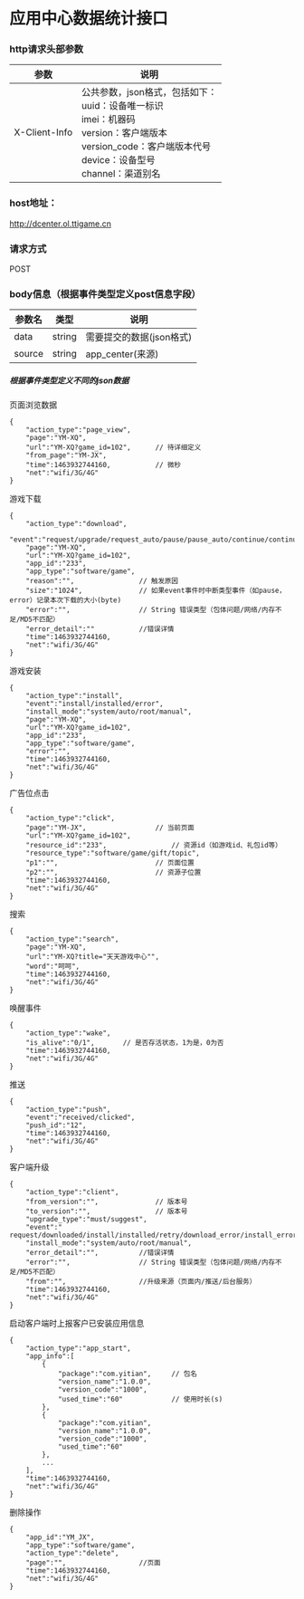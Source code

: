 # 应用中心数据统计接口

### http请求头部参数
|参数|说明|
|----|---------------|
|X-Client-Info|公共参数，json格式，包括如下：<br>uuid：设备唯一标识<br>imei：机器码<br>version：客户端版本<br>version_code：客户端版本代号<br>device：设备型号<br>channel：渠道别名|

### host地址：
http://dcenter.ol.ttigame.cn

### 请求方式
POST

### body信息（根据事件类型定义post信息字段）
|参数名|类型|说明|
|---|---|---|
|data|string|需要提交的数据(json格式)|
|source|string|app_center(来源)|

##### 根据事件类型定义不同的json数据
页面浏览数据

```
{
	"action_type":"page_view",
	"page":"YM-XQ",
	"url":"YM-XQ?game_id=102",		// 待详细定义
	"from_page":"YM-JX",
	"time":1463932744160,			// 微秒
	"net":"wifi/3G/4G"
}
```

游戏下载

```
{
	"action_type":"download",
	"event":"request/upgrade/request_auto/pause/pause_auto/continue/continue_auto/downloaded/delete/error",
	"page":"YM-XQ",
	"url":"YM-XQ?game_id=102",
	"app_id":"233",
	"app_type":"software/game",
	"reason":"",				// 触发原因
	"size":"1024",				// 如果event事件时中断类型事件（如pause，error）记录本次下载的大小(byte)
	"error":"", 				// String 错误类型（包体问题/网络/内存不足/MD5不匹配）
	"error_detail":""			//错误详情
	"time":1463932744160,
	"net":"wifi/3G/4G"
}
```

游戏安装

```
{
	"action_type":"install",
	"event":"install/installed/error",
	"install_mode":"system/auto/root/manual",
	"page":"YM-XQ",
	"url":"YM-XQ?game_id=102",
	"app_id":"233",
	"app_type":"software/game",
	"error":"",
	"time":1463932744160,
	"net":"wifi/3G/4G"
}
```

广告位点击

```
{
	"action_type":"click",
	"page":"YM-JX",					// 当前页面
	"url":"YM-XQ?game_id=102",
	"resource_id":"233",				// 资源id（如游戏id、礼包id等）
	"resource_type":"software/game/gift/topic",
	"p1":"",						// 页面位置
	"p2":"",						// 资源子位置
	"time":1463932744160,
	"net":"wifi/3G/4G"
}
```

搜索

```
{
	"action_type":"search",
	"page":"YM-XQ",
	"url":"YM-XQ?title="天天游戏中心"",
	"word":"呵呵",
	"time":1463932744160,
	"net":"wifi/3G/4G"
}
```

唤醒事件

```
{
	"action_type":"wake",
	"is_alive":"0/1",		// 是否存活状态，1为是，0为否
	"time":1463932744160,
	"net":"wifi/3G/4G"
}
```

推送

```
{
	"action_type":"push",
	"event":"received/clicked",
	"push_id":"12",
	"time":1463932744160,
	"net":"wifi/3G/4G"
}
```

客户端升级

```
{
	"action_type":"client",
	"from_version":"",				// 版本号
	"to_version":"",				// 版本号
	"upgrade_type":"must/suggest",
	"event":" request/downloaded/install/installed/retry/download_error/install_error",
	"install_mode":"system/auto/root/manual",
	"error_detail":"",			//错误详情
	"error":"", 				// String 错误类型（包体问题/网络/内存不足/MD5不匹配）
	"from":"",					//升级来源（页面内/推送/后台服务）	
	"time":1463932744160,
	"net":"wifi/3G/4G"
}
```

启动客户端时上报客户已安装应用信息

```
{
	"action_type":"app_start",
	"app_info":[
		{
			"package":"com.yitian",		// 包名
			"version_name":"1.0.0",
			"version_code":"1000",
			"used_time":"60"			// 使用时长(s)
		},
		{
			"package":"com.yitian",
			"version_name":"1.0.0",
			"version_code":"1000",
			"used_time":"60"
		},
		...
	],
	"time":1463932744160,
	"net":"wifi/3G/4G"
}
```
删除操作
```
{	
	"app_id":"YM_JX",
	"app_type":"software/game",
	"action_type":"delete",
	"page":"",					//页面	
	"time":1463932744160,
	"net":"wifi/3G/4G"
}
```

